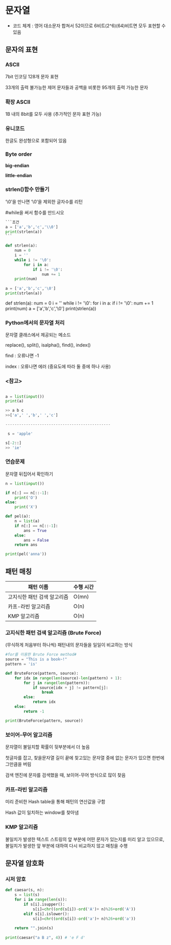 # 문자열

- 코드 체계 : 영어 대소문자 합쳐서 52이므로 6비트(2^6)(64)비트면 모두 표현할 수 있음

## 문자의 표현

### ASCII

7bit 인코딩 128개 문자 표현

33개의 출력 불가능한 제어 문자들과 공백을 비롯한 95개의 출력 가능한 문자

### 확장 ASCII

1B 내의 8bit를 모두 사용 (추가적인 문자 표현 가능)

### 유니코드

한글도 완성형으로 포함되어 있음

### Byte order

**big-endian**

**little-endian**

### strlen()함수 만들기

‘\0’을 만나면 ‘\0’을 제외한 글자수를 리턴

\#while을 써서 함수를 만드시오

~~~python
```조건
a = ['a','b','c','\\0']
print(strlen(a))
```

def strlen(a): 
    num = 0 
    i = '' 
    while i != '\0': 
        for i in a: 
            if i != '\0': 
                num += 1 
    print(num) 
    
a = ['a','b','c','\0'] 
print(strlen(a))
~~~

def strlen(a): num = 0 i = '' while i != '\0': for i in a: if i != '\0': num += 1 print(num) a = ['a','b','c','\0'] print(strlen(a))

### Python에서의 문자열 처리

문자열 클래스에서 제공되는 메소드

replace(), split(), isalpha(), find(), index()

find : 오류나면 -1

index : 오류나면 에러 (중요도에 따라 둘 중에 하나 사용)

### <참고>

```python

a = list(input())
print(a)

>> a b c
>>['a',' ','b',' ','c']

----------------------------------------------

 s = 'apple'

s[-2::] 
>> 'ie'
```



### 연습문제

문자열 뒤집어서 확인하기

```python
n = list(input())

if n[:] == n[::-1]:
    print('O')
else:
    print('X')

```

```python
def pel(a):
    n = list(a)
    if n[:] == n[::-1]:
        ans = True
    else:
        ans = False
    return ans

print(pel('anna'))
```



## 패턴 매칭

| 패턴 이름                   | 수행 시간 |
| --------------------------- | --------- |
| 고지식한 패턴 검색 알고리즘 | O(mn)     |
| 카프-라빈 알고리즘          | O(n)      |
| KMP 알고리즘                | O(n)      |



### 고지식한 패턴 검색 알고리즘 (Brute Force)

(무식하게 처음부터 하나씩) 패턴내의 문자들을 일일이 비교하는 방식

```python
#for를 이용한 Brute Force method#
source = "This is a book~!"
pattern = 'is'

def BruteForce(pattern, source):
    for idx in range(len(source)-len(pattern) + 1):
        for j in range(len(pattern)):
            if source[idx + j] != pattern[j]:
                break
        else:
            return idx
    else:
        return -1

print(BruteForce(pattern, source))
```



### 보이어-무어 알고리즘

문자열이 불일치할 확률이 뒷부분에서 더 높음

첫글자를 잡고, 찾을문자열 길이 끝에 찾고있는 문자열 중에 없는 문자가 있으면 한번에 그만큼을 버림

검색 엔진에 문자를 검색했을 때, 보이어-무어 방식으로 많이 찾음



### 카프-라빈 알고리즘

미리 준비한  Hash table을 통해 패턴의 연산값을 구함

Hash 값이 일치하는 window를 찾아냄



### KMP 알고리즘

불일치가 발생한 텍스트 스트링의 앞 부분에 어떤 문자가 있는지를 미리 알고 있으므로, 불일치가 발생한 앞 부분에 대하여 다시 비교하지 않고 매칭을 수행



## 문자열 암호화



### 시저 암호

```python
def caesar(s, n):
    s = list(s)
    for i in range(len(s)):
        if s[i].isupper():
            s[i]=chr((ord(s[i])-ord('A')+ n)%26+ord('A'))
        elif s[i].islower():
            s[i]=chr((ord(s[i])-ord('a')+ n)%26+ord('a'))
 
    return "".join(s)
 
print(caesar("a B z", 4)) # 'e F d'
```
